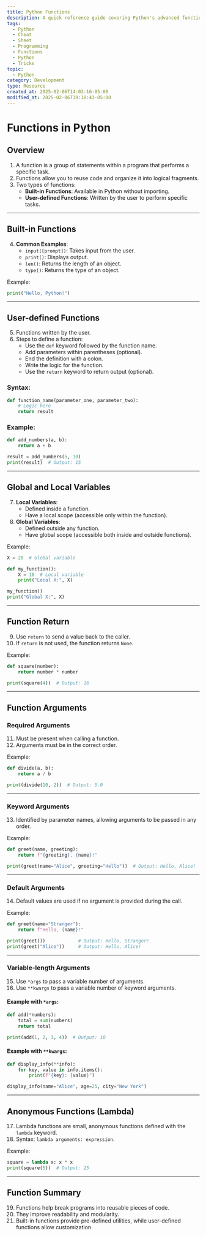 ```yaml
---
title: Python Functions
description: A quick reference guide covering Python's advanced functions and handy tricks, including map, filter, sorted, zip, and more.
tags:
  - Python
  - Cheat
  - Sheet
  - Programming
  - Functions
  - Python
  - Tricks
topic:
  - Python
category: Development
type: Resource
created_at: 2025-02-06T14:03:16-05:00
modified_at: 2025-02-06T19:18:43-05:00
---
```


# Functions in Python

## Overview
1. A function is a group of statements within a program that performs a specific task.
2. Functions allow you to reuse code and organize it into logical fragments.
3. Two types of functions:
   - **Built-in Functions**: Available in Python without importing.
   - **User-defined Functions**: Written by the user to perform specific tasks.

---

## Built-in Functions
4. **Common Examples**:
   - `input([prompt])`: Takes input from the user.
   - `print()`: Displays output.
   - `len()`: Returns the length of an object.
   - `type()`: Returns the type of an object.

Example:

```python
print("Hello, Python!")
```

---

## User-defined Functions
5. Functions written by the user.
6. Steps to define a function:
   - Use the `def` keyword followed by the function name.
   - Add parameters within parentheses (optional).
   - End the definition with a colon.
   - Write the logic for the function.
   - Use the `return` keyword to return output (optional).

### Syntax:

```python
def function_name(parameter_one, parameter_two):
    # Logic here
    return result
```

### Example:

```python
def add_numbers(a, b):
    return a + b

result = add_numbers(5, 10)
print(result)  # Output: 15
```

---

## Global and Local Variables
7. **Local Variables**:
   - Defined inside a function.
   - Have a local scope (accessible only within the function).
8. **Global Variables**:
   - Defined outside any function.
   - Have global scope (accessible both inside and outside functions).

Example:

```python
X = 20  # Global variable

def my_function():
    X = 10  # Local variable
    print("Local X:", X)

my_function()
print("Global X:", X)
```

---

## Function Return
9. Use `return` to send a value back to the caller.
10. If `return` is not used, the function returns `None`.

Example:

```python
def square(number):
    return number * number

print(square(4))  # Output: 16
```

---

## Function Arguments
### Required Arguments
11. Must be present when calling a function.
12. Arguments must be in the correct order.

Example:

```python
def divide(a, b):
    return a / b

print(divide(10, 2))  # Output: 5.0
```

---

### Keyword Arguments
13. Identified by parameter names, allowing arguments to be passed in any order.

Example:

```python
def greet(name, greeting):
    return f"{greeting}, {name}!"

print(greet(name="Alice", greeting="Hello"))  # Output: Hello, Alice!
```

---

### Default Arguments
14. Default values are used if no argument is provided during the call.

Example:

```python
def greet(name="Stranger"):
    return f"Hello, {name}!"

print(greet())            # Output: Hello, Stranger!
print(greet("Alice"))     # Output: Hello, Alice!
```

---

### Variable-length Arguments
15. Use `*args` to pass a variable number of arguments.
16. Use `**kwargs` to pass a variable number of keyword arguments.

#### Example with `*args`:

```python
def add(*numbers):
    total = sum(numbers)
    return total

print(add(1, 2, 3, 4))  # Output: 10
```

#### Example with `**kwargs`:

```python
def display_info(**info):
    for key, value in info.items():
        print(f"{key}: {value}")

display_info(name="Alice", age=25, city="New York")
```

---

## Anonymous Functions (Lambda)
17. Lambda functions are small, anonymous functions defined with the `lambda` keyword.
18. Syntax: `lambda arguments: expression`.

Example:

```python
square = lambda x: x * x
print(square(5))  # Output: 25
```

---

## Function Summary
19. Functions help break programs into reusable pieces of code.
20. They improve readability and modularity.
21. Built-in functions provide pre-defined utilities, while user-defined functions allow customization.
